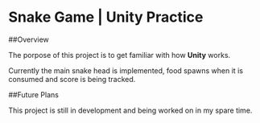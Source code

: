 <h1 font-size="24px"><b>Snake Game</b> | Unity Practice</h1>

##Overview
<p font-size="16px">The porpose of this project is to get familiar with how <b>Unity</b> works.</p>
<p font-size="16px">Currently the main snake head is implemented, food spawns when it is consumed and score is being tracked.</p>
##Future Plans
<p font-size="16px">This project is still in development and being worked on in my spare time.</p>

